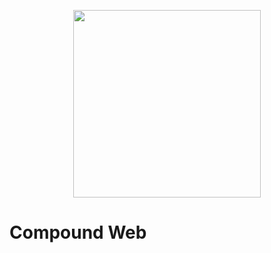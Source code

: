 <p align="center"><img src="https://element.io/images/logo-ele-secondary.svg" width="300" /></p>

# Compound Web
